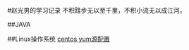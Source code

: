 #赵光男的学习记录
不积跬步无以至千里，不积小流无以成江河。

##JAVA

##Linux操作系统
[centos yum源配置](https://github.com/zhaoguangnan/note/blob/master/centosYum%E6%BA%90.md "centos yum源配置")
